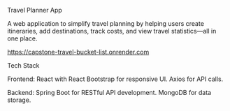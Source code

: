 Travel Planner App

A web application to simplify travel planning by helping users create itineraries, add destinations, track costs, and view travel statistics—all in one place.

https://capstone-travel-bucket-list.onrender.com

Tech Stack

Frontend:
React with React Bootstrap for responsive UI.
Axios for API calls.

Backend:
Spring Boot for RESTful API development.
MongoDB for data storage.

